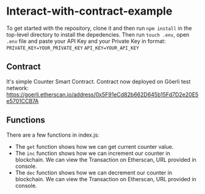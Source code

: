 # Interact-with-contract-example

To get started with the repository, clone it and then run `npm install` in the top-level directory to install the depedencies. Then run `touch .env`, open `.env` file and paste your API Key and your Private Key in format:
`PRIVATE_KEY=YOUR_PRIVATE_KEY`
`API_KEY=YOUR_API_KEY`

## Contract

It's simple Counter Smart Contract.
Contract now deployed on Göerli test network: https://goerli.etherscan.io/address/0x5F91eCd82b662D645b15Fd7D2e20E5e5701CCB7A

## Functions 

There are a few functions in index.js:

- The `get` function shows how we can get current counter value.
- The `inc` function shows how we can increment our counter in blockchain. We can view the Transaction on Etherscan, URL provided in console. 
- The `dec` function shows how we can decrement our counter in blockchain. We can view the Transaction on Etherscan, URL provided in console.